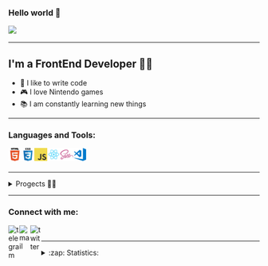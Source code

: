 ### Hello world 👋

![](https://komarev.com/ghpvc/?username=dimiskil)

<hr>

## I'm a FrontEnd Developer 👨‍💻

- 💪 I like to write code
- 🎮 I love Nintendo games
- 📚 I am constantly learning new things

<hr>

### Languages and Tools:

<img align="left" alt="HTML5" width="26px" src="https://raw.githubusercontent.com/github/explore/80688e429a7d4ef2fca1e82350fe8e3517d3494d/topics/html/html.png" />
<img align="left" alt="CSS3" width="26px" src="https://raw.githubusercontent.com/github/explore/80688e429a7d4ef2fca1e82350fe8e3517d3494d/topics/css/css.png" />
<img align="left" alt="JavaScript" width="26px" src="https://raw.githubusercontent.com/github/explore/80688e429a7d4ef2fca1e82350fe8e3517d3494d/topics/javascript/javascript.png" />
<img align="left" alt="React" width="26px" src="https://raw.githubusercontent.com/github/explore/80688e429a7d4ef2fca1e82350fe8e3517d3494d/topics/react/react.png" />
<img align="left" alt="Sass" width="26px" src="https://raw.githubusercontent.com/github/explore/80688e429a7d4ef2fca1e82350fe8e3517d3494d/topics/sass/sass.png" />
<img align="left" alt="Visual Studio Code" width="26px" src="https://raw.githubusercontent.com/github/explore/80688e429a7d4ef2fca1e82350fe8e3517d3494d/topics/visual-studio-code/visual-studio-code.png" />

<br>
<br>
<hr>

<details><summary>Progects 👨‍🏭</summary>

<blockquote> 
<details><summary>MemoryGame on Next.js</summary>

<img align="left" alt="demo" src="./img/MemoryGame.gif" />

<p align="center">
<a href="https://github.com/dimiskil/memory-game"><img src="https://img.shields.io/badge/-code-green" alt="code"></a>
<a href="https://memory-game.dimiskil.vercel.app/" target="_blank"><img src="https://img.shields.io/badge/-demo-blue" alt="demo"></a>
</p>

</details>
</blockquote>

<blockquote> 
<details><summary>Photoshop(mini) on JS</summary>

<img align="left" alt="demo" src="./img/photoshop.gif" />

<p align="center">
<a href="https://github.com/dimiskil/paint-tz-js"><img src="https://img.shields.io/badge/-code-green" alt="code"></a>
<a href="https://dimiskil.github.io/paint-tz-js/" target="_blank"><img src="https://img.shields.io/badge/-demo-blue" alt="demo"></a>
</p>

</details>
</blockquote>

<blockquote> 
<details><summary>ReactTodo + Firebase</summary>

<img align="left" alt="demo" src="./img/reactTodo.gif" />

<p align="center">
<a href="https://github.com/dimiskil/todo-react-2"><img src="https://img.shields.io/badge/-code-green" alt="code"></a>
<a href="https://react-todo-2-9ae81.web.app/" target="_blank"><img src="https://img.shields.io/badge/-demo-blue" alt="demo"></a>
</p>

</details>
</blockquote>

<blockquote> 
<details><summary>ToDo on JS</summary>

<img align="left" alt="demo" src="./img/Todo List - Google Chrome 2020-12-26 17-07-24.gif" />

<p align="center">
<a href="https://github.com/dimiskil/project_02" target="_blank"><img src="https://img.shields.io/badge/-code-green" alt="code"></a>
<a href="https://dimiskil.github.io/project_02/" target="_blank"><img src="https://img.shields.io/badge/-demo-blue" alt="demo"></a>
</p>

</details>
</blockquote>

<blockquote> 
<details><summary>NewsApp on JS</summary>

<img align="left" alt="demo" src="./img/NewsApp.gif" />

<p align="center">
<a href="https://github.com/dimiskil/project_03" target="_blank"><img src="https://img.shields.io/badge/-code-green" alt="code"></a>
<!-- <a href="https://dimiskil.github.io/project_03/" target="_blank"><img src="https://img.shields.io/badge/-demo-blue" alt="demo"></a> -->
</p>

</details>
</blockquote>

<blockquote> 
<details><summary>Discord on React</summary>

<img align="left" alt="demo" src="./img/Discord.gif" />

<p align="center">
<a href="https://github.com/dimiskil/discord-tz"><img src="https://img.shields.io/badge/-code-green" alt="code"></a>
<a href="https://dimiskil.github.io/discord-tz/" target="_blank"><img src="https://img.shields.io/badge/-demo-blue" alt="demo"></a>
<a href="https://www.notion.so/Discord-acf9a47953aa453381cd5b7e8bc7838f" target="_blank"><img src="https://img.shields.io/badge/-description-yellowgreen" alt="demo"></a>
</p>

</details>
</blockquote>

</details>

<hr>

### Connect with me:

[<img align="left" alt="telegram" width="22px" src="https://simpleicons.org/icons/telegram.svg" />][telegram]
[<img align="left" alt="mail" width="22px" src="https://simpleicons.org/icons/gmail.svg" />][mail]
[<img align="left" alt="twitter" width="22px" src="https://simpleicons.org/icons/twitter.svg" />][twitter]

<br>
<hr>

<details>
  <summary>:zap: Statistics:</summary>
   <img align="left" alt="codeSTACKr's GitHub Stats" src="https://github-readme-stats.vercel.app/api/top-langs/?username=dimiskil&langs_count=8&layout=compact" />
    <br />
    <img align="left" alt="codeSTACKr's GitHub Stats" src="https://github-readme-stats.vercel.app/api?username=dimiskil&show_icons=true" />
</details>

[twitter]: https://twitter.com/gre4ka16
[telegram]: https://t.me/BigOrlando
[mail]: mailto:gre4kaDISCOUNT@gmail.com
